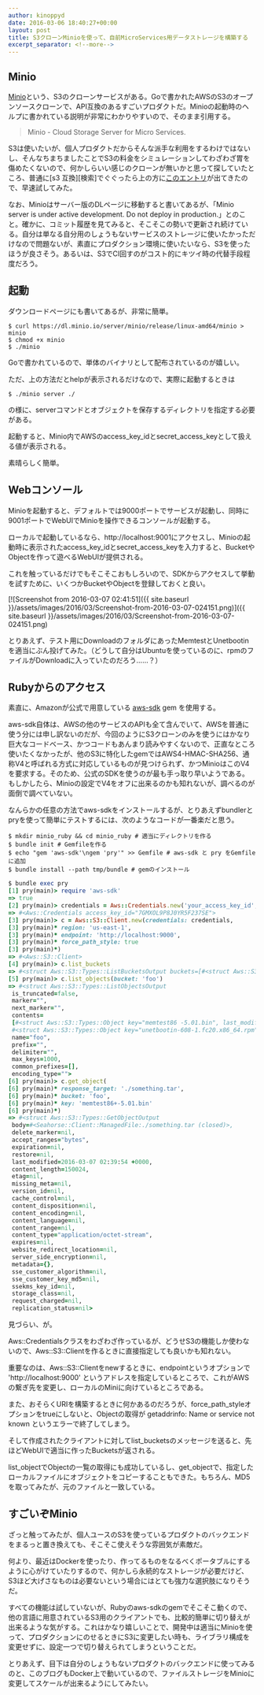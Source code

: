 ```yaml
---
author: kinoppyd
date: 2016-03-06 18:40:27+00:00
layout: post
title: S3クローンMinioを使って、自前MicroServices用データストレージを構築する
excerpt_separator: <!--more-->
---
```


## Minio


[Minio](https://minio.io/)という、S3のクローンサービスがある。Goで書かれたAWSのS3のオープンソースクローンで、API互換のあるすごいプロダクトだ。Minioの起動時のヘルプに書かれている説明が非常にわかりやすいので、そのまま引用する。


<blockquote>Minio - Cloud Storage Server for Micro Services.</blockquote>


S3は使いたいが、個人プロダクトだからそんな派手な利用をするわけではないし、そんなちまちましたことでS3の料金をシミュレーションしてわざわざ胃を傷めたくないので、何かしらいい感じのクローンが無いかと思って探していたところ、普通に[s3 互換][検索]でぐぐったら上の方に[このエントリ](http://masawada.hatenablog.jp/entry/2015/12/15/000000)が出てきたので、早速試してみた。

なお、Minioはサーバー版のDLページに移動すると書いてあるが、「Minio server is under active development. Do not deploy in production.」とのこと。確かに、コミット履歴を見てみると、そこそこの勢いで更新され続けている。自分は単なる自分用のしょうもないサービスのストレージに使いたかっただけなので問題ないが、素直にプロダクション環境に使いたいなら、S3を使ったほうが良さそう。あるいは、S3でCI回すのがコスト的にキツイ時の代替手段程度だろう。


## 起動


ダウンロードページにも書いてあるが、非常に簡単。

```shell-session
$ curl https://dl.minio.io/server/minio/release/linux-amd64/minio > minio
$ chmod +x minio
$ ./minio
```

Goで書かれているので、単体のバイナリとして配布されているのが嬉しい。

ただ、上の方法だとhelpが表示されるだけなので、実際に起動するときは

```shell-session
$ ./minio server ./
```

の様に、serverコマンドとオブジェクトを保存するディレクトリを指定する必要がある。

起動すると、Minio内でAWSのaccess_key_idとsecret_access_keyとして扱える値が表示される。

素晴らしく簡単。

<!--more-->

## Webコンソール


Minioを起動すると、デフォルトでは9000ポートでサービスが起動し、同時に9001ポートでWebUIでMinioを操作できるコンソールが起動する。

ローカルで起動しているなら、http://localhost:9001にアクセスし、Minioの起動時に表示されたaccess_key_idとsecret_access_keyを入力すると、BucketやObjectを作って遊べるWebUIが提供される。

これを触っているだけでもそこそこおもしろいので、SDKからアクセスして挙動を試すために、いくつかBucketやObjectを登録しておくと良い。

[![Screenshot from 2016-03-07 02:41:51]({{ site.baseurl }}/assets/images/2016/03/Screenshot-from-2016-03-07-024151.png)]({{ site.baseurl }}/assets/images/2016/03/Screenshot-from-2016-03-07-024151.png)



とりあえず、テスト用にDownloadのフォルダにあったMemtestとUnetbootinを適当にぶん投げてみた。（どうして自分はUbuntuを使っているのに、rpmのファイルがDownloadに入っていたのだろう……？）


## Rubyからのアクセス


素直に、Amazonが公式で用意している [aws-sdk](https://github.com/aws/aws-sdk-ruby) gem を使用する。

aws-sdk自体は、AWSの他のサービスのAPIも全て含んでいて、AWSを普通に使う分には申し訳ないのだが、今回のようにS3クローンのみを使うにはかなり巨大なコードベース、かつコードもあんまり読みやすくないので、正直なところ使いたくなかったが、他のS3に特化したgemではAWS4-HMAC-SHA256、通称V4と呼ばれる方式に対応しているものが見つけられず、かつMinioはこのV4を要求する。そのため、公式のSDKを使うのが最も手っ取り早いようである。もしかしたら、Minioの設定でV4をオフに出来るのかも知れないが、調べるのが面倒で調べていない。

なんらかの任意の方法でaws-sdkをインストールするが、とりあえずbundlerとpryを使って簡単にテストするには、次のようなコードが一番楽だと思う。

```shell-session
$ mkdir minio_ruby && cd minio_ruby # 適当にディレクトリを作る
$ bundle init # Gemfileを作る
$ echo "gem 'aws-sdk'\ngem 'pry'" >> Gemfile # aws-sdk と pry をGemfileに追加
$ bundle install --path tmp/bundle # gemのインストール
```

```ruby
$ bundle exec pry
[1] pry(main)> require 'aws-sdk'
=> true
[2] pry(main)> credentials = Aws::Credentials.new('your_access_key_id', 'your_access_secret_key')
=> #<Aws::Credentials access_key_id="7GMXOL9P8J0YR5F237SE">
[3] pry(main)> c = Aws::S3::Client.new(credentials: credentials,
[3] pry(main)* region: 'us-east-1',
[3] pry(main)* endpoint: 'http://localhost:9000',
[3] pry(main)* force_path_style: true
[3] pry(main)*)  
=> #<Aws::S3::Client>
[4] pry(main)> c.list_buckets
=> #<struct Aws::S3::Types::ListBucketsOutput buckets=[#<struct Aws::S3::Types::Bucket name="foo", creation_date=2016-03-07 02:40:25 UTC>, #<struct Aws::S3::Types::Bucket name="hoge", creation_date=2016-03-06 03:21:54 UTC>], owner=#<struct Aws::S3::Types::Owner display_name="minio", id="minio">>
[5] pry(main)> c.list_objects(bucket: 'foo')
=> #<struct Aws::S3::Types::ListObjectsOutput
 is_truncated=false,
 marker="",
 next_marker="",
 contents=
 [#<struct Aws::S3::Types::Object key="memtest86 -5.01.bin", last_modified=2016-03-07 02:39:54 UTC, etag="", size=150024, storage_class="STANDARD", owner=#<struct Aws::S3::Types::Owner display_name="minio", id="minio">>,
 #<struct Aws::S3::Types::Object key="unetbootin-608-1.fc20.x86_64.rpm", last_modified=2016-03-07 02:40:25 UTC, etag="", size=565400, storage_class="STANDARD", owner=#<struct Aws::S3::Types::Owner display_name="minio", id="minio">>],
 name="foo",
 prefix="",
 delimiter="",
 max_keys=1000,
 common_prefixes=[],
 encoding_type="">
[6] pry(main)> c.get_object(
[6] pry(main)* response_target: './something.tar',
[6] pry(main)* bucket: 'foo',
[6] pry(main)* key: 'memtest86+-5.01.bin'
[6] pry(main)*)
=> #<struct Aws::S3::Types::GetObjectOutput
 body=#<Seahorse::Client::ManagedFile:./something.tar (closed)>,
 delete_marker=nil,
 accept_ranges="bytes",
 expiration=nil,
 restore=nil,
 last_modified=2016-03-07 02:39:54 +0000,
 content_length=150024,
 etag=nil,
 missing_meta=nil,
 version_id=nil,
 cache_control=nil,
 content_disposition=nil,
 content_encoding=nil,
 content_language=nil,
 content_range=nil,
 content_type="application/octet-stream",
 expires=nil,
 website_redirect_location=nil,
 server_side_encryption=nil,
 metadata={},
 sse_customer_algorithm=nil,
 sse_customer_key_md5=nil,
 ssekms_key_id=nil,
 storage_class=nil,
 request_charged=nil,
 replication_status=nil>

```

見づらい、が。

Aws::Credentialsクラスをわざわざ作っているが、どうせS3の機能しか使わないので、Aws::S3::Clientを作るときに直接指定しても良いかも知れない。

重要なのは、Aws::S3::Clientをnewするときに、endpointというオプションで 'http://localhost:9000' というアドレスを指定しているところで、これがAWSの繋ぎ先を変更し、ローカルのMiniに向けているところである。

また、おそらくURIを構築するときに何かあるのだろうが、force_path_styleオプションをtrueにしないと、Objectの取得が getaddrinfo: Name or service not known というエラーで終了してしまう。

そして作成されたクライアントに対してlist_bucketsのメッセージを送ると、先ほどWebUIで適当に作ったBucketsが返される。

list_objectでObjectの一覧の取得にも成功しているし、get_objectで、指定したローカルファイルにオブジェクトをコピーすることもできた。もちろん、MD5を取ってみたが、元のファイルと一致している。


## すごいぞMinio


ざっと触ってみたが、個人ユースのS3を使っているプロダクトのバックエンドをまるっと置き換えても、そこそこ使えそうな雰囲気が素敵だ。

何より、最近はDockerを使ったり、作ってるものをなるべくポータブルにするように心がけていたりするので、何かしら永続的なストレージが必要だけど、S3ほど大げさなものは必要ないという場合にはとても強力な選択肢になりそうだ。

すべての機能は試していないが、Rubyのaws-sdkのgemでそこそこ動くので、他の言語に用意されているS3用のクライアントでも、比較的簡単に切り替えが出来るような気がする。これはかなり嬉しいことで、開発中は適当にMinioを使って、プロダクションにのせるときにS3に変更したい時も、ライブラリ構成を変更せずに、設定一つで切り替えられてしまうということだ。

とりあえず、目下は自分のしょうもないプロダクトのバックエンドに使ってみるのと、このブログもDocker上で動いているので、ファイルストレージをMinioに変更してスケールが出来るようにしてみたい。
